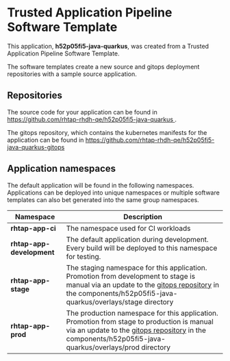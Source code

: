 # Trusted Application Pipeline Software Template

This application, **h52p05fi5-java-quarkus**, was created from a Trusted Application Pipeline Software Template.

The software templates create a new source and gitops deployment repositories with a sample source application. 

## Repositories

The source code for your application can be found in [https://github.com/rhtap-rhdh-qe/h52p05fi5-java-quarkus ](https://github.com/rhtap-rhdh-qe/h52p05fi5-java-quarkus ).
 
The gitops repository, which contains the kubernetes manifests for the application can be found in 
[https://github.com/rhtap-rhdh-qe/h52p05fi5-java-quarkus-gitops ](https://github.com/rhtap-rhdh-qe/h52p05fi5-java-quarkus-gitops ) 

## Application namespaces 

The default application will be found in the following namespaces. Applications can be deployed into unique namespaces or multiple software templates can also bet generated into the same group namespaces.  

|  Namespace   |  Description   |  
| -------- | -------- |
| **rhtap-app-ci** | The namespace used for CI workloads |
| **rhtap-app-development** | The default application during development. Every build will be deployed to this namespace for testing. |
| **rhtap-app-stage** | The staging namespace for this application. Promotion from development to stage is manual via an update to the [gitops repository](https://github.com/rhtap-rhdh-qe/h52p05fi5-java-quarkus-gitops ) in the components/h52p05fi5-java-quarkus/overlays/stage directory |
| **rhtap-app-prod** | The production namespace for this application. Promotion from stage to production is manual via an update to the [gitops repository](https://github.com/rhtap-rhdh-qe/h52p05fi5-java-quarkus-gitops ) in the components/h52p05fi5-java-quarkus/overlays/prod directory |